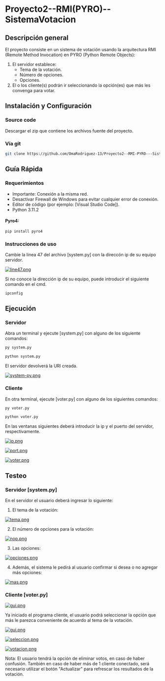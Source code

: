 # Proyecto2--RMI(PYRO)--SistemaVotacion
 
 ## Descripción general

El proyecto consiste en un sistema de votación usando la arquitectura RMI (Remote Method Invocation) en PYRO (Python Remote Objects):

1. El servidor establece:
    - Tema de la votación.
    - Número de opciones.
    - Opciones.
2. El o los cliente(s) podrán ir seleccionando la opción(es) que más les convenga para votar.

## Instalación y Configuración

### Source code

Descargar el zip que contiene los archivos fuente del proyecto.

### Vía git 

```bash
git clone https://github.com/OmaRodriguez-13/Proyecto2--RMI-PYRO---SistemaVotacion.git
```

## Guía Rápida

### Requerimientos

- Importante: Conexión a la misma red.
- Desactivar Firewall de Windows para evitar cualquier error de conexión.
- Editor de código (por ejemplo: [Visual Studio Code]).
- Python 3.11.2

#### Pyro4:

```bash
pip install pyro4
```

### Instrucciones de uso

Cambie la linea 47 del archivo [system.py] con la direccón ip de su equipo servidor.

[![line47.png](https://i.postimg.cc/VLSSCx6F/line47.png)](https://postimg.cc/Tp6Y8Hny)

Si no conoce la dirección ip de su equipo, puede introducir el siguiente comando en el cmd.

```bash
ipconfig
```

## Ejecución

### Servidor

Abra un terminal y ejecute [system.py] con alguno de los siguiente comandos:

```bash
py system.py
```

```bash
python system.py
```

El servidor devolverá la URI creada.

[![system-py.png](https://i.postimg.cc/0NvrhrCt/system-py.png)](https://postimg.cc/YvXpWrZg)


### Cliente

En otra terminal, ejecute [voter.py] con alguno de los siguientes comandos:

```bash
py voter.py
```

```bash
python voter.py
```

En las ventanas siguientes deberá introducir la ip y el puerto del servidor, respectivamente.

[![ip.png](https://i.postimg.cc/fy1RCbLf/ip.png)](https://postimg.cc/sG9zDs5M)

[![port.png](https://i.postimg.cc/9X90XGNx/port.png)](https://postimg.cc/149sJNS6)

[![voter.png](https://i.postimg.cc/CLYhF981/voter.png)](https://postimg.cc/Dmjk6jBk)


## Testeo

### Servidor [system.py]

En el servidor el usuario deberá ingresar lo siguiente:

1. El tema de la votación:

[![tema.png](https://i.postimg.cc/nrNwhyRL/tema.png)](https://postimg.cc/hQb0C5qF)

2. El número de opciones para la votación:

[![nop.png](https://i.postimg.cc/VkqHzHjY/nop.png)](https://postimg.cc/NK0x4DJV)

3. Las opciones:

[![opciones.png](https://i.postimg.cc/DmVBTq0J/opciones.png)](https://postimg.cc/m1wQ31QB)

4. Además, el sistema le pedirá al usuario confirmar si desea o no agregar más opciones:

[![mas.png](https://i.postimg.cc/9Q2HP9bQ/mas.png)](https://postimg.cc/PPS7TP0g)


### Cliente [voter.py]

[![gui.png](https://i.postimg.cc/BQ9nyXpd/gui.png)](https://postimg.cc/z37NHD9j)

Ya iniciado el programa cliente, el usuario podrá seleccionar la opción que más le parezca conveniente de acuerdo al tema de la votación.

[![gui.png](https://i.postimg.cc/BQ9nyXpd/gui.png)](https://postimg.cc/z37NHD9j)

[![seleccion.png](https://i.postimg.cc/Kc95Dh5k/seleccion.png)](https://postimg.cc/w3mJ9PZg)

[![votacion.png](https://i.postimg.cc/BQkcR5kJ/votacion.png)](https://postimg.cc/ykhZZR7G)

Nota: El usuario tendrá la opción de eliminar votos, en caso de haber confusión. También en caso de haber más de 1 cliente conectado, será necesario utilizar el botón "Actualizar" para refrescar los resultados de la votación.
